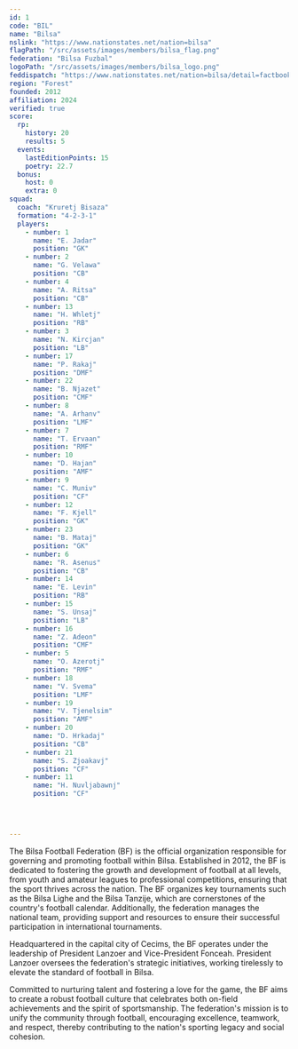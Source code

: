 ```yaml
---
id: 1
code: "BIL"
name: "Bilsa"
nslink: "https://www.nationstates.net/nation=bilsa"
flagPath: "/src/assets/images/members/bilsa_flag.png"
federation: "Bilsa Fuzbal"
logoPath: "/src/assets/images/members/bilsa_logo.png"
feddispatch: "https://www.nationstates.net/nation=bilsa/detail=factbook/id=2512003"
region: "Forest"
founded: 2012
affiliation: 2024
verified: true
score:
  rp:
    history: 20
    results: 5
  events:
    lastEditionPoints: 15
    poetry: 22.7
  bonus:
    host: 0
    extra: 0
squad:
  coach: "Kruretj Bisaza"
  formation: "4-2-3-1"
  players:
    - number: 1
      name: "E. Jadar"
      position: "GK"
    - number: 2
      name: "G. Velawa"
      position: "CB"
    - number: 4
      name: "A. Ritsa"
      position: "CB"
    - number: 13
      name: "H. Whletj"
      position: "RB"
    - number: 3
      name: "N. Kircjan"
      position: "LB"
    - number: 17
      name: "P. Rakaj"
      position: "DMF"
    - number: 22
      name: "B. Njazet"
      position: "CMF"
    - number: 8
      name: "A. Arhanv"
      position: "LMF"
    - number: 7
      name: "T. Ervaan"
      position: "RMF"
    - number: 10
      name: "D. Hajan"
      position: "AMF"
    - number: 9
      name: "C. Muniv"
      position: "CF"
    - number: 12
      name: "F. Kjell"
      position: "GK"
    - number: 23
      name: "B. Mataj"
      position: "GK"
    - number: 6
      name: "R. Asenus"
      position: "CB"
    - number: 14
      name: "E. Levin"
      position: "RB"
    - number: 15
      name: "S. Unsaj"
      position: "LB"
    - number: 16
      name: "Z. Adeon"
      position: "CMF"
    - number: 5
      name: "O. Azerotj"
      position: "RMF"
    - number: 18
      name: "V. Svema"
      position: "LMF"
    - number: 19
      name: "V. Tjenelsim"
      position: "AMF"
    - number: 20
      name: "D. Hrkadaj"
      position: "CB"
    - number: 21
      name: "S. Zjoakavj"
      position: "CF"
    - number: 11
      name: "H. Nuvljabawnj"
      position: "CF"

    

    
---
```

The Bilsa Football Federation (BF) is the official organization responsible for governing and promoting football within Bilsa. Established in 2012, the BF is dedicated to fostering the growth and development of football at all levels, from youth and amateur leagues to professional competitions, ensuring that the sport thrives across the nation.
The BF organizes key tournaments such as the Bilsa Lighe and the Bilsa Tanzije, which are cornerstones of the country's football calendar. Additionally, the federation manages the national team, providing support and resources to ensure their successful participation in international tournaments.

Headquartered in the capital city of Cecims, the BF operates under the leadership of President Lanzoer and Vice-President Fonceah. President Lanzoer oversees the federation's strategic initiatives, working tirelessly to elevate the standard of football in Bilsa.  

Committed to nurturing talent and fostering a love for the game, the BF aims to create a robust football culture that celebrates both on-field achievements and the spirit of sportsmanship.   The federation's mission is to unify the community through football, encouraging excellence, teamwork, and respect, thereby contributing to the nation's sporting legacy and social cohesion.